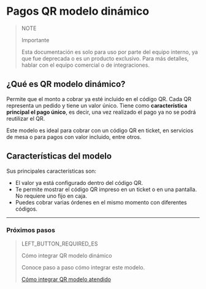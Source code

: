 # Pagos QR modelo dinámico

> NOTE
>
> Importante
>
> Esta documentación es solo para uso por parte del equipo interno, ya que fue deprecada o es un producto exclusivo. Para más detalles, hablar con el equipo comercial o de integraciones.

## ¿Qué es QR modelo dinámico?

Permite que el monto a cobrar ya esté incluido en el código QR. Cada QR representa un pedido y tiene un valor único. Tiene como **característica principal el pago único**, es decir, una vez realizado el pago ya no se podrá reutilizar el QR.

Este modelo es ideal para cobrar con un código QR en ticket, en servicios de mesa o para pagos con valor incluido, entre otros. 


## Características del modelo

Sus principales características son:

- El valor ya está configurado dentro del código QR.
- Te permite mostrar el código QR impreso en un ticket o en una pantalla. No requiere uno fijo en caja.
- Puedes cobrar varias órdenes en el mismo momento con diferentes códigos.


---

### Próximos pasos

> LEFT_BUTTON_REQUIRED_ES
>
> Cómo integrar QR modelo dinámico
>
> Conoce paso a paso cómo integrar este modelo.
>
> [Cómo integrar QR modelo atendido](https://www.mercadopago[FAKER][URL][DOMAIN]/developers/es/guides/in-person-payments/qr-code/qr-dynamic/integrations)


